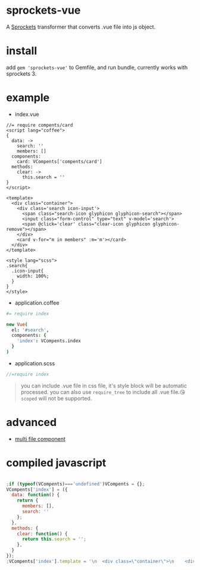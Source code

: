 # sprockets-vue
A [Sprockets](https://github.com/rails/sprockets) transformer that converts .vue file into js object.

# install
add `gem 'sprockets-vue'` to Gemfile, and run bundle, currently works with sprockets 3.
# example
* index.vue
```vue
//= require compents/card
<script lang="coffee">
{
  data: ->
    search: ''
    members: []
  components:
    card: VCompents['compents/card']
  methods:
    clear: ->
      this.search = ''
}
</script>

<template>
  <div class="container">
    <div class='search icon-input'>
      <span class="search-icon glyphicon glyphicon-search"></span>
      <input class="form-control" type="text" v-model='search'>
      <span @click='clear' class="clear-icon glyphicon glyphicon-remove"></span>
    </div>
    <card v-for="m in members" :m='m'></card>
  </div>
</template>

<style lang="scss">
.search{
  .icon-input{
    width: 100%;
  }
}
</style>
```

* application.coffee

```coffee
#= require index

new Vue(
  el: '#search',
  components: {
    'index': VCompents.index
  }
)
```

* application.scss
```scss
//=require index
```

> you can include .vue file in css file, it's style block will be automatic processed.
 you can also use `require_tree` to include all .vue file.😘
 `scoped` will not be supported. 

# advanced
* [multi file component](https://github.com/kikyous/sprockets-vue/wiki/multi-file-compent)


# compiled javascript

```javascript

;if (typeof(VCompents)==='undefined')VCompents = {};
VCompents['index'] = ({
  data: function() {
    return {
      members: [],
      search: ''
    };
  },
  methods: {
    clear: function() {
      return this.search = '';
    },
  }
});
;VCompents['index'].template = '\n  <div class=\"container\">\n    <div class=\'search icon-input\'>\n      <span class=\"search-icon glyphicon glyphicon-search\"><\/span>\n      <input class=\"form-control\" type=\"text\" v-model=\'search\'>\n      <span @click=\'clear\' class=\"clear-icon glyphicon glyphicon-remove\"><\/span>\n    <\/div>\n    <card v-for=\"m in members\" :m=\'m\'><\/card>\n  <\/div>\n';
```
